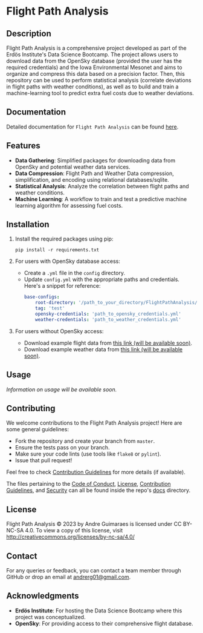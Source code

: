 # Flight Path Analysis

## Description

Flight Path Analysis is a comprehensive project developed as part of the Erdös Institute's Data Science Bootcamp. The project allows users to download data from the OpenSky database (provided the user has the required credentials) and the Iowa Environmental Mesonet and aims to organize and compress this data based on a precision factor. Then, this repository can be used to perform statistical analysis (correlate deviations in flight paths with weather conditions), as well as to build and train a machine-learning tool to predict extra fuel costs due to weather deviations.


## Documentation

Detailed documentation for `Flight Path Analysis` can be found [here](https://flightpathanalysis.readthedocs.io/en/latest/).

## Features

- **Data Gathering**: Simplified packages for downloading data from OpenSky and potential weather data services.
- **Data Compression**: Flight Path and Weather Data compression, simplification, and encoding using relational databases/sqlite.
- **Statistical Analysis**: Analyze the correlation between flight paths and weather conditions.
- **Machine Learning**: A workflow to train and test a predictive machine learning algorithm for assessing fuel costs.

## Installation

1. Install the required packages using pip:
   ```
   pip install -r requirements.txt
   ```

2. For users with OpenSky database access:
    - Create a `.yml` file in the `config` directory.
    - Update `config.yml` with the appropriate paths and credentials.
      Here's a snippet for reference:
      ```yaml
      base-configs:
          root-directory: '/path_to_your_directory/FlightPathAnalysis/'
          tag: 'test'
          opensky-credentials: 'path_to_opensky_credentials.yml'
          weather-credentials: 'path_to_weather_credentials.yml'
      ```

3. For users without OpenSky access:
    - Download example flight data from [this link (will be available soon)](here.link.will.exist.flight).
    - Download example weather data from [this link (will be available soon)](here.link.will.exist.weather).

## Usage

*Information on usage will be available soon.*

## Contributing

We welcome contributions to the Flight Path Analysis project! Here are some general guidelines:

- Fork the repository and create your branch from `master`.
- Ensure the tests pass on your branch.
- Make sure your code lints (use tools like `flake8` or `pylint`).
- Issue that pull request!

Feel free to check [Contribution Guidelines](https://github.com/Andrerg01/FlightPathAnalysis/blob/main/docs/CONTRIBUTING.md) for more details (if available).

The files pertaining to the [Code of Conduct](https://github.com/Andrerg01/FlightPathAnalysis/blob/main/docs/CODE_OF_CONDUCT.md), [License](https://github.com/Andrerg01/FlightPathAnalysis/blob/main/docs/LICENSE), [Contribution Guidelines](https://github.com/Andrerg01/FlightPathAnalysis/blob/main/docs/CONTRIBUTING.md), and [Security](https://github.com/Andrerg01/FlightPathAnalysis/blob/main/docs/SECURITY.md) can all be found inside the repo's [docs](https://github.com/Andrerg01/FlightPathAnalysis/tree/main/docs) directory.

## License

Flight Path Analysis © 2023 by Andre Guimaraes is licensed under CC BY-NC-SA 4.0.
To view a copy of this license, visit http://creativecommons.org/licenses/by-nc-sa/4.0/

## Contact

For any queries or feedback, you can contact a team member through GitHub or drop an email at [andrerg01@gmail.com](mailto:andrerg01@gmail.com).

## Acknowledgments

- **Erdös Institute**: For hosting the Data Science Bootcamp where this project was conceptualized.
- **OpenSky**: For providing access to their comprehensive flight database.
